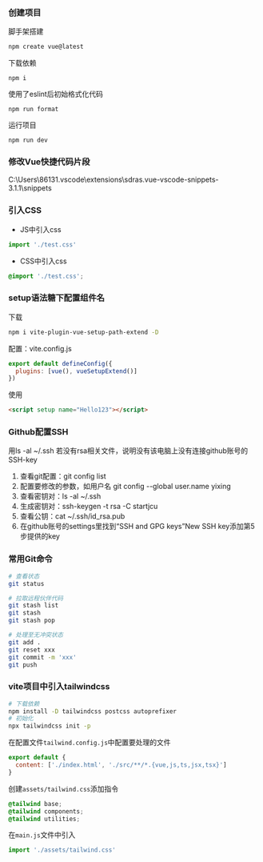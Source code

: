 ### 创建项目

脚手架搭建

```bash
npm create vue@latest
```

下载依赖

```
npm i
```

使用了eslint后初始格式化代码

```
npm run format
```

运行项目

```
npm run dev
```

### 修改Vue快捷代码片段

C:\Users\86131\.vscode\extensions\sdras.vue-vscode-snippets-3.1.1\snippets

### 引入CSS

- JS中引入css

```js
import './test.css'
```

- CSS中引入css

```css
@import './test.css';
```

### setup语法糖下配置组件名

下载

```bash
npm i vite-plugin-vue-setup-path-extend -D
```

配置：vite.config.js

```js
export default defineConfig({
  plugins: [vue(), vueSetupExtend()]
})
```

使用

```html
<script setup name="Hello123"></script>
```

### Github配置SSH

用ls -al ~/.ssh 若没有rsa相关文件，说明没有该电脑上没有连接github账号的SSH-key

1. 查看git配置：git config list
2. 配置要修改的参数，如用户名 git config --global user.name yixing
3. 查看密钥对：ls -al ~/.ssh
4. 生成密钥对：ssh-keygen -t rsa -C startjcu
5. 查看公钥：cat ~/.ssh/id_rsa.pub
6. 在github账号的settings里找到“SSH and GPG keys”New SSH key添加第5步提供的key

### 常用Git命令

```bash
# 查看状态
git status

# 拉取远程伙伴代码
git stash list
git stash
git stash pop

# 处理至无冲突状态
git add .
git reset xxx
git commit -m 'xxx'
git push
```

### vite项目中引入tailwindcss

```bash
# 下载依赖
npm install -D tailwindcss postcss autoprefixer
# 初始化
npx tailwindcss init -p
```

在配置文件`tailwind.config.js`中配置要处理的文件

```js
export default {
  content: ['./index.html', './src/**/*.{vue,js,ts,jsx,tsx}']
}
```

创建`assets/tailwind.css`添加指令

```css
@tailwind base;
@tailwind components;
@tailwind utilities;
```

在`main.js`文件中引入

```js
import './assets/tailwind.css'
```
